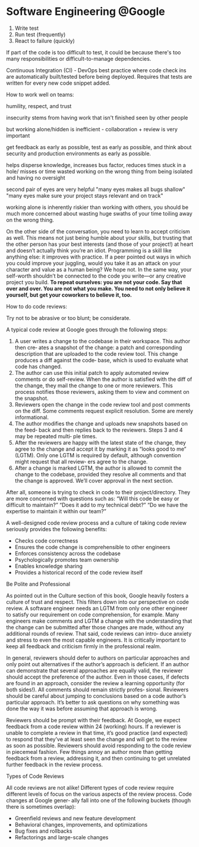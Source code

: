 # Software Engineering @Google

1. Write test
2. Run test (frequently)
3. React to failure (quickly)

If part of the code is too difficult to test, it could be because there's too many responsibilities or difficult-to-manage dependencies.

Continuous Integration (CI) - DevOps best practice where code check ins are automatically built/tested before being deployed. Requires that tests are written for every new code snippet added.



How to work well on teams:

humility, respect, and trust

insecurity stems from having work that isn't finished seen by other people

but working alone/hidden is inefficient - collaboration + review is very important

get feedback as early as possible, test as early as possible, and think about security and production environments as early as possible.

helps disperse knowledge, increases bus factor, reduces times stuck in a hole/ misses or time wasted working on the wrong thing from being isolated and having no oversight&#x20;

second pair of eyes are very helpful "many eyes makes all bugs shallow" "many eyes make sure your project stays relevant and on track"

working alone is inherently riskier than working with others, you should be much more concerned about wasting huge swaths of your time toiling away on the wrong thing.

On the other side of the conversation, you need to learn to accept criticism as well. This means not just being humble about your skills, but trusting that the other person has your best interests (and those of your project!) at heart and doesn’t actually think you’re an idiot. Programming is a skill like anything else: it improves with practice. If a peer pointed out ways in which you could improve your juggling, would you take it as an attack on your character and value as a human being? We hope not. In the same way, your self-worth shouldn’t be connected to the code you write—or any creative project you build. **To repeat ourselves: you are not your code. Say that over and over. You are not what you make. You need to not only believe it yourself, but get your coworkers to believe it, too.**



How to do code reviews:

Try not to be abrasive or too blunt; be considerate.

A typical code review at Google goes through the following steps:

1. A user writes a change to the codebase in their workspace. This author then cre‐ ates a snapshot of the change: a patch and corresponding description that are uploaded to the code review tool. This change produces a diff against the code‐ base, which is used to evaluate what code has changed.
2. The author can use this initial patch to apply automated review comments or do self-review. When the author is satisfied with the diff of the change, they mail the change to one or more reviewers. This process notifies those reviewers, asking them to view and comment on the snapshot.
3. Reviewers open the change in the code review tool and post comments on the diff. Some comments request explicit resolution. Some are merely informational.
4. The author modifies the change and uploads new snapshots based on the feed‐ back and then replies back to the reviewers. Steps 3 and 4 may be repeated multi‐ ple times.
5. After the reviewers are happy with the latest state of the change, they agree to the change and accept it by marking it as “looks good to me” (LGTM). Only one LGTM is required by default, although convention might request that all review‐ ers agree to the change.
6. After a change is marked LGTM, the author is allowed to commit the change to the codebase, provided they resolve all comments and that the change is approved. We’ll cover approval in the next section.

After all, someone is trying to check in code to their project/directory. They are more concerned with questions such as: “Will this code be easy or difficult to maintain?” “Does it add to my technical debt?” “Do we have the expertise to maintain it within our team?”





A well-designed code review process and a culture of taking code review seriously provides the following benefits:

* Checks code correctness
* Ensures the code change is comprehensible to other engineers
* Enforces consistency across the codebase
* Psychologically promotes team ownership
* Enables knowledge sharing
* Provides a historical record of the code review itself

Be Polite and Professional

As pointed out in the Culture section of this book, Google heavily fosters a culture of trust and respect. This filters down into our perspective on code review. A software engineer needs an LGTM from only one other engineer to satisfy our requirement on code comprehension, for example. Many engineers make comments and LGTM a change with the understanding that the change can be submitted after those changes are made, without any additional rounds of review. That said, code reviews can intro‐ duce anxiety and stress to even the most capable engineers. It is critically important to keep all feedback and criticism firmly in the professional realm.

In general, reviewers should defer to authors on particular approaches and only point out alternatives if the author’s approach is deficient. If an author can demonstrate that several approaches are equally valid, the reviewer should accept the preference of the author. Even in those cases, if defects are found in an approach, consider the review a learning opportunity (for both sides!). All comments should remain strictly profes‐ sional. Reviewers should be careful about jumping to conclusions based on a code author’s particular approach. It’s better to ask questions on why something was done the way it was before assuming that approach is wrong.

Reviewers should be prompt with their feedback. At Google, we expect feedback from a code review within 24 (working) hours. If a reviewer is unable to complete a review in that time, it’s good practice (and expected) to respond that they’ve at least seen the change and will get to the review as soon as possible. Reviewers should avoid responding to the code review in piecemeal fashion. Few things annoy an author more than getting feedback from a review, addressing it, and then continuing to get unrelated further feedback in the review process.



Types of Code Reviews

All code reviews are not alike! Different types of code review require different levels of focus on the various aspects of the review process. Code changes at Google gener‐ ally fall into one of the following buckets (though there is sometimes overlap):

* Greenfield reviews and new feature development
* Behavioral changes, improvements, and optimizations
* Bug fixes and rollbacks
* Refactorings and large-scale changes

